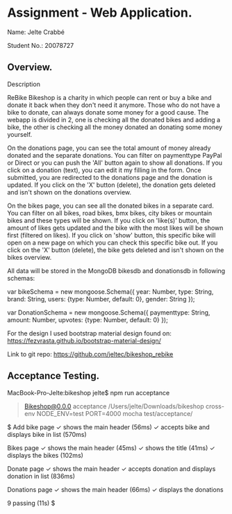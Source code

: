 # Assignment - Web Application.

Name: Jelte Crabbé

Student No.:  20078727

## Overview.

Description

ReBike Bikeshop is a charity in which people can rent or buy a bike and donate it back when they don't need it anymore. Those who do not have a bike to donate, can always donate some money for a good cause.
The webapp is divided in 2, one is checking all the donated bikes and adding a bike, the other is checking all the money donated an donating some money yourself.

On the donations page, you can see the total amount of money already donated and the separate donations.
You can filter on paymenttype PayPal or Direct or you can push the 'All' button again to show all donations.
If you click on a donation (text), you can edit it my filling in the form. Once submitted, you are redirected to the donations page and the donation is updated.
If you click on the 'X' button (delete), the donation gets deleted and isn't shown on the donations overview.

On the bikes page, you can see all the donated bikes in a separate card.
You can filter on all bikes, road bikes, bmx bikes, city bikes or mountain bikes and these types will be shown.
If you click on 'like(s)' button, the amount of likes gets updated and the bike with the most likes will be shown first (filtered on likes).
If you click on 'show' button, this specific bike will open on a new page on which you can check this specific bike out.
If you click on the 'X' button (delete), the bike gets deleted and isn't shown on the bikes overview.

All data will be stored in the MongoDB bikesdb and donationsdb in following schemas:

var bikeSchema = new mongoose.Schema({
    year: Number,
    type: String,
    brand: String,
    users: {type: Number, default: 0},
    gender: String
});

var DonationSchema = new mongoose.Schema({
    paymenttype: String,
    amount: Number,
    upvotes: {type: Number, default: 0}
});

For the design I used bootstrap material design found on: https://fezvrasta.github.io/bootstrap-material-design/

Link to git repo: https://github.com/jeltec/bikeshop_rebike

## Acceptance Testing.

MacBook-Pro-Jelte:bikeshop jelte$ npm run acceptance

> Bikeshop@0.0.0 acceptance /Users/jelte/Downloads/bikeshop
> cross-env NODE_ENV=test PORT=4000 mocha test/acceptance/


$
  Add bike page
    ✓ shows the main header (56ms)
    ✓ accepts bike and displays bike in list (570ms)

  Bikes page
    ✓ shows the main header (45ms)
    ✓ shows the title (41ms)
    ✓ displays the bikes (102ms)

  Donate page
    ✓ shows the main header
    ✓ accepts donation and displays donation in list (836ms)

  Donations page
    ✓ shows the main header (66ms)
    ✓ displays the donations


  9 passing (11s)
$

